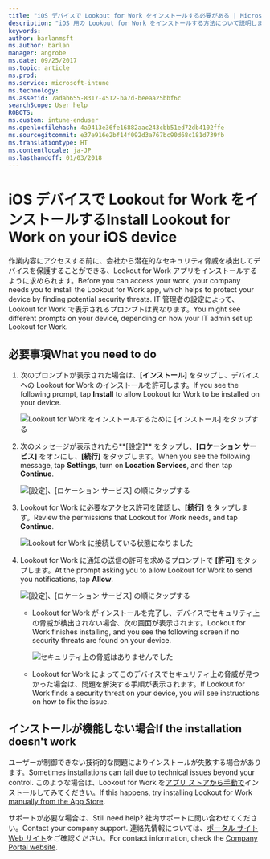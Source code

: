 ```yaml
---
title: "iOS デバイスで Lookout for Work をインストールする必要がある | Microsoft Docs"
description: "iOS 用の Lookout for Work をインストールする方法について説明します。"
keywords: 
author: barlanmsft
ms.author: barlan
manager: angrobe
ms.date: 09/25/2017
ms.topic: article
ms.prod: 
ms.service: microsoft-intune
ms.technology: 
ms.assetid: 7adab655-8317-4512-ba7d-beeaa25bbf6c
searchScope: User help
ROBOTS: 
ms.custom: intune-enduser
ms.openlocfilehash: 4a9413e36fe16882aac243cbb51ed72db4102ffe
ms.sourcegitcommit: e37e916e2bf14f092d3a767bc90d68c181d739fb
ms.translationtype: HT
ms.contentlocale: ja-JP
ms.lasthandoff: 01/03/2018
---
```

# <a name="install-lookout-for-work-on-your-ios-device"></a><span data-ttu-id="4d1a5-103">iOS デバイスで Lookout for Work をインストールする</span><span class="sxs-lookup"><span data-stu-id="4d1a5-103">Install Lookout for Work on your iOS device</span></span>


<span data-ttu-id="4d1a5-104">作業内容にアクセスする前に、会社から潜在的なセキュリティ脅威を検出してデバイスを保護することができる、Lookout for Work アプリをインストールするように求められます。</span><span class="sxs-lookup"><span data-stu-id="4d1a5-104">Before you can access your work, your company needs you to install the Lookout for Work app, which helps to protect your device by finding potential security threats.</span></span> <span data-ttu-id="4d1a5-105">IT 管理者の設定によって、Lookout for Work で表示されるプロンプトは異なります。</span><span class="sxs-lookup"><span data-stu-id="4d1a5-105">You might see different prompts on your device, depending on how your IT admin set up Lookout for Work.</span></span>


## <a name="what-you-need-to-do"></a><span data-ttu-id="4d1a5-106">必要事項</span><span class="sxs-lookup"><span data-stu-id="4d1a5-106">What you need to do</span></span>

1. <span data-ttu-id="4d1a5-107">次のプロンプトが表示された場合は、**[インストール]** をタップし、デバイスへの Lookout for Work のインストールを許可します。</span><span class="sxs-lookup"><span data-stu-id="4d1a5-107">If you see the following prompt, tap **Install** to allow Lookout for Work to be installed on your device.</span></span>

   ![Lookout for Work をインストールするために [インストール] をタップする](./media/ios-mtd-install-app-request.png)

2. <span data-ttu-id="4d1a5-109">次のメッセージが表示されたら**[設定]** をタップし、**[ロケーション サービス]** をオンにし、**[続行]** をタップします。</span><span class="sxs-lookup"><span data-stu-id="4d1a5-109">When you see the following message, tap **Settings**, turn on **Location Services**, and then tap **Continue**.</span></span>

   ![[設定]、[ロケーション サービス] の順にタップする](./media/ios-lfw-allow-location-services.png)

3. <span data-ttu-id="4d1a5-111">Lookout for Work に必要なアクセス許可を確認し、**[続行]** をタップします。</span><span class="sxs-lookup"><span data-stu-id="4d1a5-111">Review the permissions that Lookout for Work needs, and tap **Continue**.</span></span>

   ![Lookout for Work に接続している状態になりました](./media/ios-lfw-permissions-lookout-needs.png)

4. <span data-ttu-id="4d1a5-113">Lookout for Work に通知の送信の許可を求めるプロンプトで **[許可]** をタップします。</span><span class="sxs-lookup"><span data-stu-id="4d1a5-113">At the prompt asking you to allow Lookout for Work to send you notifications, tap **Allow**.</span></span>

     ![[設定]、[ロケーション サービス] の順にタップする](./media/ios-lfw-allow-notifications.png)

   * <span data-ttu-id="4d1a5-115">Lookout for Work がインストールを完了し、デバイスでセキュリティ上の脅威が検出されない場合、次の画面が表示されます。</span><span class="sxs-lookup"><span data-stu-id="4d1a5-115">Lookout for Work finishes installing, and you see the following screen if no security threats are found on your device.</span></span>

     ![セキュリティ上の脅威はありませんでした](./media/ios-lfw-no-threats-found.png)

   * <span data-ttu-id="4d1a5-117">Lookout for Work によってこのデバイスでセキュリティ上の脅威が見つかった場合は、問題を解決する手順が表示されます。</span><span class="sxs-lookup"><span data-stu-id="4d1a5-117">If Lookout for Work finds a security threat on your device, you will see instructions on how to fix the issue.</span></span>

## <a name="if-the-installation-doesnt-work"></a><span data-ttu-id="4d1a5-118">インストールが機能しない場合</span><span class="sxs-lookup"><span data-stu-id="4d1a5-118">If the installation doesn't work</span></span>

<span data-ttu-id="4d1a5-119">ユーザーが制御できない技術的な問題によりインストールが失敗する場合があります。</span><span class="sxs-lookup"><span data-stu-id="4d1a5-119">Sometimes installations can fail due to technical issues beyond your control.</span></span> <span data-ttu-id="4d1a5-120">このような場合は、Lookout for Work を[アプリ ストアから手動で](https://itunes.apple.com/app/lookout-for-work/id997193468)インストールしてみてください。</span><span class="sxs-lookup"><span data-stu-id="4d1a5-120">If this happens, try installing Lookout for Work [manually from the App Store](https://itunes.apple.com/app/lookout-for-work/id997193468).</span></span>

<span data-ttu-id="4d1a5-121">サポートが必要な場合は、</span><span class="sxs-lookup"><span data-stu-id="4d1a5-121">Still need help?</span></span> <span data-ttu-id="4d1a5-122">社内サポートに問い合わせてください。</span><span class="sxs-lookup"><span data-stu-id="4d1a5-122">Contact your company support.</span></span> <span data-ttu-id="4d1a5-123">連絡先情報については、[ポータル サイト Web サイト](https://portal.manage.microsoft.com#HelpDeskDialog)をご確認ください。</span><span class="sxs-lookup"><span data-stu-id="4d1a5-123">For contact information, check the [Company Portal website](https://portal.manage.microsoft.com#HelpDeskDialog).</span></span>

